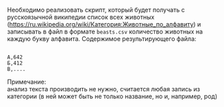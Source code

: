 Необходимо реализовать скрипт, который будет получать с русскоязычной википедии список всех
животных (https://ru.wikipedia.org/wiki/Категория:Животные_по_алфавиту) и записывать в файл в формате `beasts.csv`
количество животных на каждую букву алфавита. Содержимое результирующего файла:

```csv

А,642
Б,412
В,....
```

Примечание:  
анализ текста производить не нужно, считается любая запись из категории (в ней может быть не только название, но и,
например, род)

